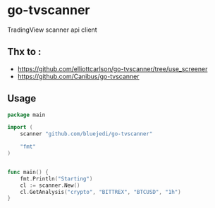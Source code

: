 # go-tvscanner
TradingView scanner api client

## Thx to :
- https://github.com/elliottcarlson/go-tvscanner/tree/use_screener
- https://github.com/Canibus/go-tvscanner


## Usage
~~~ go
package main

import (
	scanner "github.com/bluejedi/go-tvscanner"

	"fmt"
)


func main() {
	fmt.Println("Starting")
	cl := scanner.New()
	cl.GetAnalysis("crypto", "BITTREX", "BTCUSD", "1h")
}
~~~